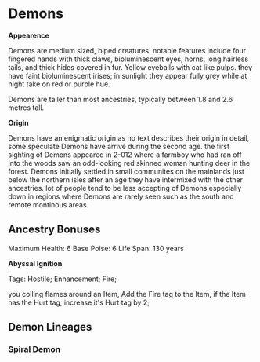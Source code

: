 
# Demons
**Appearence**

Demons are medium sized, biped creatures. notable features include four
fingered hands with thick claws, bioluminescent eyes, horns, long hairless
tails, and thick hides covered in fur. Yellow eyeballs with cat like pulps.
they have faint bioluminescent irises; in sunlight they appear fully grey while
at night take on red or purple hue.

Demons are taller than most ancestries, typically between 1.8 and 2.6 metres
tall.

**Origin**

Demons have an enigmatic origin as no text describes their origin in detail,
some speculate Demons have arrive during the second age. the first sighting of
Demons appeared in 2-012 where a farmboy who had ran off into the woods saw an
odd-looking red skinned woman hunting deer in the forest. Demons initially
settled in small communites on the mainlands just below the northern isles
after an age they have intermixed with the other ancestries. lot of people tend
to be less accepting of Demons especially down in regions where Demons are
rarely seen such as the south and remote montinous areas.

## Ancestry Bonuses
Maximum Health:  6
Base Poise: 6
Life Span: 130 years

**Abyssal Ignition**

Tags: Hostile; Enhancement; Fire;

you coiling flames around an Item, Add the Fire tag to the Item, if the Item
has the Hurt tag, increase it's Hurt tag by 2;


## Demon Lineages

### Spiral Demon

